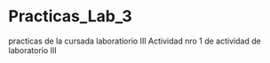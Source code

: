 # Practicas_Lab_3
practicas de la cursada laboratiorio III
Actividad nro 1 de actividad de laboratorio III
